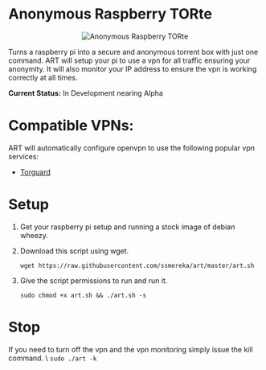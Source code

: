 Anonymous Raspberry TORte
=========================

<p align="center">
  <img src="http://i.imgur.com/pTzupF0.jpg?1" alt="Anonymous Raspberry TORte"/>
</p>


Turns a raspberry pi into a secure and anonymous torrent box with just one command.  ART will setup your pi to use a vpn for all traffic ensuring your anonymity.  It will also monitor your IP address to ensure the vpn is working correctly at all times.

**Current Status:** In Development nearing Alpha

# Compatible VPNs:
ART will automatically configure openvpn to use the following popular vpn services:

  * [Torguard](https://torguard.net/)

# Setup

  1. Get your raspberry pi setup and running a stock image of debian wheezy.
  2. Download this script using wget.

      `wget https://raw.githubusercontent.com/ssmereka/art/master/art.sh`
      
  3. Give the script permissions to run and run it.

      `sudo chmod +x art.sh && ./art.sh -s`
      
# Stop
If you need to turn off the vpn and the vpn monitoring simply issue the kill command. \\
`sudo ./art -k`



